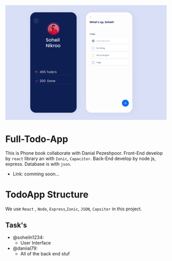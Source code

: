![Calculator UI Design](https://github.com/soheilnikroo/Full-Todo-App/blob/master/Preview.png)

# Full-Todo-App
This is Phone book collaborate with Danial Pezeshpoor. Front-End develop by `react` library an with `Ionic`, `Capacitor`. Back-End develop by node js, express. Database is with `json`.

- Link: comming soon...

# TodoApp Structure

We use  `React` , `Node`, `Express`,`Ionic`, `JSON`, `Capsitor` in this project.

## Task's

- @soheiln1234:
  - User Interface
- @daniial79:
  - All of the back end stuf
